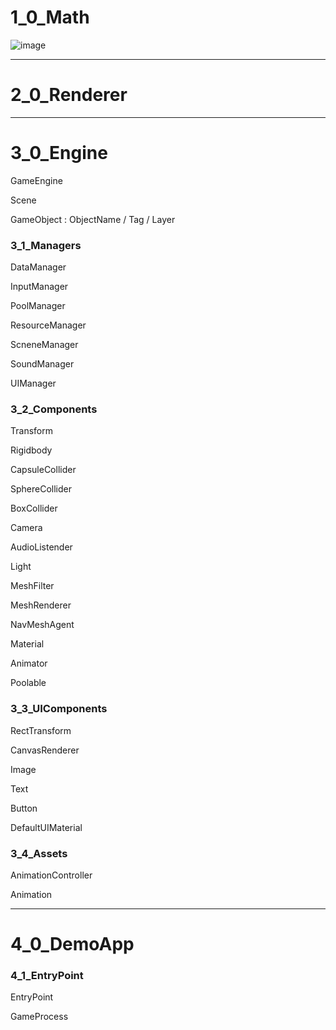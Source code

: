 # 1_0_Math
![image](https://github.com/SandyLee-00/SEngine/assets/42234609/5106cfe2-6e6e-4688-8b9c-05d530b1bcf2)

---

# 2_0_Renderer

---

# 3_0_Engine

GameEngine

Scene

GameObject  : ObjectName / Tag / Layer

### 3_1_Managers

DataManager

InputManager

PoolManager

ResourceManager

ScneneManager

SoundManager

UIManager

### 3_2_Components

Transform

Rigidbody

CapsuleCollider

SphereCollider

BoxCollider

Camera

AudioListender

Light

MeshFilter

MeshRenderer

NavMeshAgent

Material

Animator

Poolable

### 3_3_UIComponents

RectTransform

CanvasRenderer

Image

Text

Button

DefaultUIMaterial

### 3_4_Assets

AnimationController

Animation

---

# 4_0_DemoApp

### 4_1_EntryPoint

EntryPoint

GameProcess
